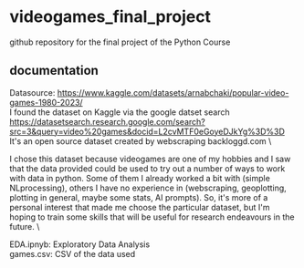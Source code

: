 # videogames_final_project
github repository for the final project of the Python Course

## documentation
Datasource: https://www.kaggle.com/datasets/arnabchaki/popular-video-games-1980-2023/ \
I found the dataset on Kaggle via the google datset search https://datasetsearch.research.google.com/search?src=3&query=video%20games&docid=L2cvMTF0eGoyeDJkYg%3D%3D \
It's an open source dataset created by webscraping backloggd.com \

I chose this dataset because videogames are one of my hobbies and I saw that the data provided could be used to try out a number of ways to work with data in python.
Some of them I already worked a bit with (simple NLprocessing), others I have no experience in (webscraping, geoplotting, plotting in general, maybe some stats, AI prompts).
So, it's more of a personal interest that made me choose the particular dataset, but I'm hoping to train some skills that will be useful for research endeavours in the future. \


EDA.ipnyb: Exploratory Data Analysis \
games.csv: CSV of the data used